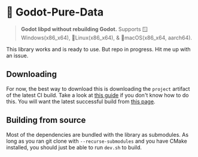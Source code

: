 # 🎵 Godot-Pure-Data

> **Godot libpd without rebuilding Godot.** Supports 🪟Windows(x86_x64), 🐧Linux(x86_x64), & 🍎macOS(x86_x64, aarch64).

This library works and is ready to use. But repo in progress. Hit me up with an issue.

## Downloading

For now, the best way to download this is downloading the `project` artifact of the latest CI build. Take a look at [this guide](https://docs.github.com/en/actions/managing-workflow-runs-and-deployments/managing-workflow-runs/downloading-workflow-artifacts) if you don't know how to do this. You will want the latest successful build from [this page](https://github.com/samsface/godot-pure-data/actions?query=event%3Apush+branch%3Amaster).

## Building from source

Most of the dependencies are bundled with the library as submodules. As long as you ran git clone with `--recurse-submodules` and you have CMake installed, you should just be able to run `dev.sh` to build.

